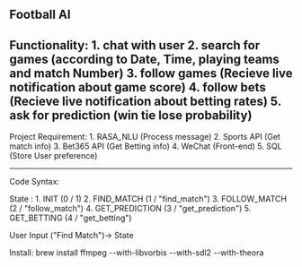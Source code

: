Football AI
------------------
Functionality:
	1. chat with user
	2. search for games (according to Date, Time, playing teams and match Number)
	3. follow games (Recieve live notification about game score)
	4. follow bets (Recieve live notification about betting rates)
	5. ask for prediction (win tie lose probability)
-----------------
Project Requirement:
	1. RASA_NLU (Process message)
	2. Sports API (Get match info)
	3. Bet365 API (Get Betting info)
	4. WeChat (Front-end)
	5. SQL (Store User preference)

-----------------
Code Syntax:

State : 
	1. INIT (0 / 1)
	2. FIND_MATCH (1 / "find_match")
	3. FOLLOW_MATCH (2 / "follow_match")
	4. GET_PREDICTION (3 / "get_prediction")
	5. GET_BETTING (4 / "get_betting")

User Input ("Find Match")-> State 

Install:
brew install ffmpeg --with-libvorbis --with-sdl2 --with-theora